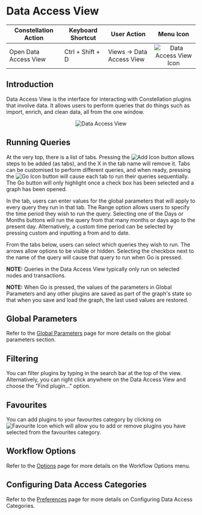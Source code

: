 # Data Access View

<table class="table table-striped">
<thead>
<tr class="header">
<th>Constellation Action</th>
<th>Keyboard Shortcut</th>
<th>User Action</th>
<th style="text-align: center;">Menu Icon</th>
</tr>
</thead>
<tbody>
<tr class="odd">
<td>Open Data Access View</td>
<td>Ctrl + Shift + D</td>
<td>Views -&gt; Data Access View</td>
<td style="text-align: center;"><img src="../constellation/CoreDataAccessView/src/au/gov/asd/tac/constellation/views/dataaccess/docs/resources/data-access-view.png" alt="Data Access View Icon" /></td>
</tr>
</tbody>
</table>

## Introduction

Data Access View is the interface for interacting with Constellation
plugins that involve data. It allows users to perform queries that do
things such as import, enrich, and clean data, all from the one window.

<div style="text-align: center">

<img src="../constellation/CoreDataAccessView/src/au/gov/asd/tac/constellation/views/dataaccess/docs/resources/DataAccessView.png" alt="Data Access
View" />

</div>

## Running Queries

At the very top, there is a list of tabs. Pressing the <img src="../constellation/CoreDataAccessView/src/au/gov/asd/tac/constellation/views/dataaccess/docs/resources/DataAccessAdd.png" alt="Add
Icon" />
button allows steps to be added (as tabs), and the X in the tab name
will remove it. Tabs can be customised to perform different queries, and
when ready, pressing the <img src="../constellation/CoreDataAccessView/src/au/gov/asd/tac/constellation/views/dataaccess/docs/resources/DataAccessGo.png" alt="Go
Icon" />
button will cause each tab to run their queries sequentially. The Go
button will only highlight once a check box has been selected and a
graph has been opened.

In the tab, users can enter values for the global parameters that will
apply to every query they run in that tab. The Range option allows users
to specify the time period they wish to run the query. Selecting one of
the Days or Months buttons will run the query from that many months or
days ago to the present day. Alternatively, a custom time period can be
selected by pressing custom and inputting a from and to date.

From the tabs below, users can select which queries they wish to run.
The arrows allow options to be visible or hidden. Selecting the checkbox
next to the name of the query will cause that query to run when Go is
pressed.

**NOTE:** Queries in the Data Access View typically only run on selected
nodes and transactions.

**NOTE:** When Go is pressed, the values of the parameters in Global
Parameters and any other plugins are saved as part of the graph's state
so that when you save and load the graph, the last used values are
restored.

## Global Parameters

Refer to the [Global
Parameters](../constellation/CoreDataAccessView/src/au/gov/asd/tac/constellation/views/dataaccess/docs/datetime-range.md)
page for more details on the global parameters section.

## Filtering

You can filter plugins by typing in the search bar at the top of the
view. Alternatively, you can right click anywhere on the Data Access
View and choose the "Find plugin..." option.

## Favourites

You can add plugins to your favourites category by clicking on
![Favourite
Icon](../constellation/CoreDataAccessView/src/au/gov/asd/tac/constellation/views/dataaccess/docs/resources/DataAccessFavourite.png)
which will allow you to add or remove plugins you have selected from the
favourites category.

## Workflow Options

Refer to the
[Options](../constellation/CoreDataAccessView/src/au/gov/asd/tac/constellation/views/dataaccess/docs/data-access-options.md)
page for more details on the Workflow Options menu.

## Configuring Data Access Categories

Refer to the
[Preferences](../constellation/CoreDataAccessView/src/au/gov/asd/tac/constellation/views/dataaccess/docs/data-access-view-preferences.md)
page for more details on Configuring Data Access Categories.




